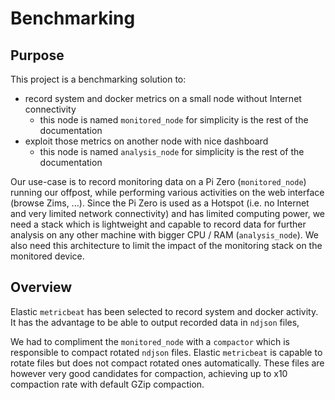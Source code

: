 # Benchmarking

## Purpose

This project is a benchmarking solution to:
- record system and docker metrics on a small node without Internet connectivity
  - this node is named `monitored_node` for simplicity is the rest of the documentation
- exploit those metrics on another node with nice dashboard
  - this node is named `analysis_node` for simplicity is the rest of the documentation

Our use-case is to record monitoring data on a Pi Zero (`monitored_node`) running our offpost,
while performing various activities on the web interface (browse Zims, ...). Since the Pi Zero 
is used as a Hotspot (i.e. no Internet and very limited network connectivity) and has limited 
computing power, we need a stack which is lightweight and capable to record data for further analysis
on any other machine with bigger CPU / RAM (`analysis_node`). We also need this architecture to limit
the impact of the monitoring stack on the monitored device.

## Overview

Elastic `metricbeat` has been selected to record system and docker activity. It has the advantage
to be able to output recorded data in `ndjson` files, 

We had to compliment the `monitored_node` with a `compactor` which is responsible to compact rotated
`ndjson` files. Elastic `metricbeat` is capable to rotate files but does not compact rotated ones automatically.
These files are however very good candidates for compaction, achieving up to x10 compaction rate with default
GZip compaction.
